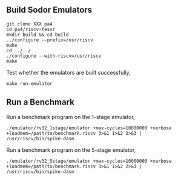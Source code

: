 ## Build Sodor Emulators

```
git clone XXX pa4
cd pa4/riscv-fesvr
mkdir build && cd build
../configure --prefix=/usr/riscv
make
cd ../../
./configure --with-riscv=/usr/riscv
make
```

Test whether the emulators are built successfully,

```
make run-emulator
```

## Run a Benchmark

Run a benchmark program on the 1-stage emulator,

```
./emulator/rv32_1stage/emulator +max-cycles=10000000 +verbose +loadmem=/path/to/benchmark.riscv 3>&1 1>&2 2>&3 | /usr/riscv/bin/spike-dasm
```

Run a benchmark program on the 5-stage emulator,

```
./emulator/rv32_5stage/emulator +max-cycles=10000000 +verbose +loadmem=/path/to/benchmark.riscv 3>&1 1>&2 2>&3 | /usr/riscv/bin/spike-dasm
```

